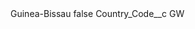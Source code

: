 <?xml version="1.0" encoding="UTF-8"?>
<CustomMetadata xmlns="http://soap.sforce.com/2006/04/metadata" xmlns:xsi="http://www.w3.org/2001/XMLSchema-instance" xmlns:xsd="http://www.w3.org/2001/XMLSchema">
    <label>Guinea-Bissau</label>
    <protected>false</protected>
    <values>
        <field>Country_Code__c</field>
        <value xsi:type="xsd:string">GW</value>
    </values>
</CustomMetadata>
